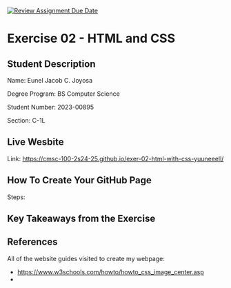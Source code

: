 [![Review Assignment Due Date](https://classroom.github.com/assets/deadline-readme-button-22041afd0340ce965d47ae6ef1cefeee28c7c493a6346c4f15d667ab976d596c.svg)](https://classroom.github.com/a/qNZiFvbi)


# Exercise 02 - HTML and CSS 

## Student Description

Name: Eunel Jacob C. Joyosa

Degree Program: BS Computer Science

Student Number: 2023-00895

Section: C-1L

## Live Wesbite
Link: https://cmsc-100-2s24-25.github.io/exer-02-html-with-css-yuuneeell/

## How To Create Your GitHub Page
Steps:

## Key Takeaways from the Exercise


## References
All of the website guides visited to create my webpage:
- https://www.w3schools.com/howto/howto_css_image_center.asp
- 